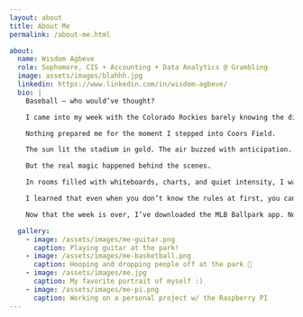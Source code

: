 ```yaml
---
layout: about
title: About Me
permalink: /about-me.html

about:
  name: Wisdom Agbeve
  role: Sophomore, CIS + Accounting + Data Analytics @ Grambling
  image: assets/images/blahhh.jpg
  linkedin: https://www.linkedin.com/in/wisdom-agbeve/
  bio: |
    Baseball — who would’ve thought?

    I came into my week with the Colorado Rockies barely knowing the difference between a fastball and a foul. My only exposure to the game had been through YouTube clips: flashy highlights, walk-off homers, crowd noise echoing through a screen. I thought I’d seen it. I hadn’t.

    Nothing prepared me for the moment I stepped into Coors Field.

    The sun lit the stadium in gold. The air buzzed with anticipation. The crack of the bat was sharper, louder — real. Every cheer felt like a wave crashing through thousands of people at once. For the first time, I wasn’t just watching a game. I was part of it.

    But the real magic happened behind the scenes.

    In rooms filled with whiteboards, charts, and quiet intensity, I watched how a sport so rooted in tradition could be so driven by data, timing, and collaboration. I saw how scouts, coaches, and analysts wove instincts and insights into every decision. It wasn’t just baseball — it was a living system of strategy, trust, and constant adaptation.

    I learned that even when you don’t know the rules at first, you can still find your place in the game — if you listen, ask, observe, and show up ready to grow.

    Now that the week is over, I’ve downloaded the MLB Ballpark app. Not just to track scores, but to stay connected to something I didn’t expect to love. Because baseball, like most things in life, is deeper when you see what happens off the field — and I’m not done learning.

  gallery:
    - image: /assets/images/me-guitar.png
      caption: Playing guitar at the park!
    - image: /assets/images/me-basketball.png
      caption: Hooping and dropping people off at the park 🏀
    - image: /assets/images/me.jpg
      caption: My favorite portrait of myself :)
    - image: /assets/images/me-pi.png
      caption: Working on a personal project w/ the Raspberry PI
---
```

